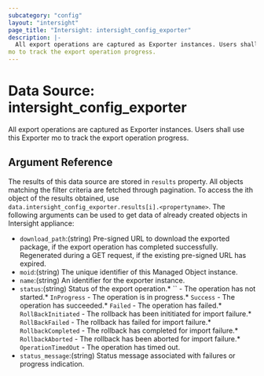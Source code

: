 ```yaml
---
subcategory: "config"
layout: "intersight"
page_title: "Intersight: intersight_config_exporter"
description: |-
  All export operations are captured as Exporter instances. Users shall use this Exporter
mo to track the export operation progress.
---
```


# Data Source: intersight_config_exporter
All export operations are captured as Exporter instances. Users shall use this Exporter
mo to track the export operation progress.
## Argument Reference
The results of this data source are stored in `results` property.
All objects matching the filter criteria are fetched through pagination.
To access the ith object of the results obtained, use `data.intersight_config_exporter.results[i].<propertyname>`.
The following arguments can be used to get data of already created objects in Intersight appliance:
* `download_path`:(string) Pre-signed URL to download the exported package, if the export operation has completed successfully. Regenerated during a GET request, if the existing pre-signed URL has expired. 
* `moid`:(string) The unique identifier of this Managed Object instance. 
* `name`:(string) An identifier for the exporter instance. 
* `status`:(string) Status of the export operation.* `` - The operation has not started.* `InProgress` - The operation is in progress.* `Success` - The operation has succeeded.* `Failed` - The operation has failed.* `RollBackInitiated` - The rollback has been inititiated for import failure.* `RollBackFailed` - The rollback has failed for import failure.* `RollbackCompleted` - The rollback has completed for import failure.* `RollbackAborted` - The rollback has been aborted for import failure.* `OperationTimedOut` - The operation has timed out. 
* `status_message`:(string) Status message associated with failures or progress indication. 
 